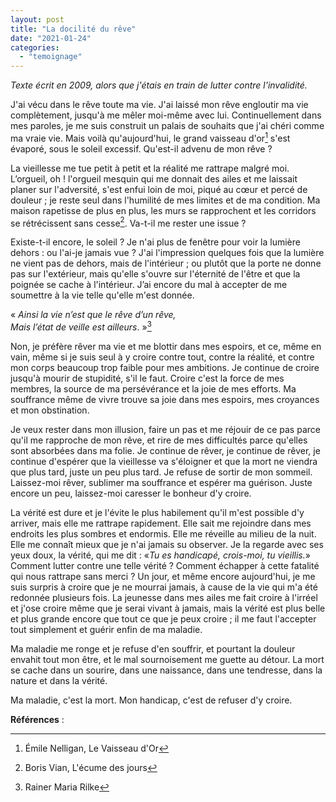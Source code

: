 ```yaml
---
layout: post
title: "La docilité du rêve"
date: "2021-01-24"
categories: 
  - "temoignage"
---
```


_Texte écrit en 2009, alors que j'étais en train de lutter contre l'invalidité._

J'ai vécu dans le rêve toute ma vie. J'ai laissé mon rêve engloutir ma vie complètement, jusqu'à me mêler moi-même avec lui. Continuellement dans mes paroles, je me suis construit un palais de souhaits que j'ai chéri comme ma vraie vie. Mais voilà qu'aujourd'hui, le grand vaisseau d'or[^1] s'est évaporé, sous le soleil excessif. Qu'est-il advenu de mon rêve ?

La vieillesse me tue petit à petit et la réalité me rattrape malgré moi. L’orgueil, oh ! l'orgueil mesquin qui me donnait des ailes et me laissait planer sur l'adversité, s'est enfui loin de moi, piqué au cœur et percé de douleur ; je reste seul dans l'humilité de mes limites et de ma condition. Ma maison rapetisse de plus en plus, les murs se rapprochent et les corridors se rétrécissent sans cesse[^2]. Va-t-il me rester une issue ?

Existe-t-il encore, le soleil ? Je n'ai plus de fenêtre pour voir la lumière dehors : ou l'ai-je jamais vue ? J'ai l'impression quelques fois que la lumière ne vient pas de dehors, mais de l'intérieur ; ou plutôt que la porte ne donne pas sur l'extérieur, mais qu'elle s'ouvre sur l'éternité de l'être et que la poignée se cache à l'intérieur. J’ai encore du mal à accepter de me soumettre à la vie telle qu'elle m'est donnée.

« _Ainsi la vie n’est que le rêve d’un rêve,_  
_Mais l’état de veille est ailleurs_. »[^3]

Non, je préfère rêver ma vie et me blottir dans mes espoirs, et ce, même en vain, même si je suis seul à y croire contre tout, contre la réalité, et contre mon corps beaucoup trop faible pour mes ambitions. Je continue de croire jusqu'à mourir de stupidité, s'il le faut. Croire c'est la force de mes membres, la source de ma persévérance et la joie de mes efforts. Ma souffrance même de vivre trouve sa joie dans mes espoirs, mes croyances et mon obstination. 

Je veux rester dans mon illusion, faire un pas et me réjouir de ce pas parce qu'il me rapproche de mon rêve, et rire de mes difficultés parce qu'elles sont absorbées dans ma folie. Je continue de rêver, je continue de rêver, je continue d'espérer que la vieillesse va s'éloigner et que la mort ne viendra que plus tard, juste un peu plus tard. Je refuse de sortir de mon sommeil. Laissez-moi rêver, sublimer ma souffrance et espérer ma guérison. Juste encore un peu, laissez-moi caresser le bonheur d'y croire.

La vérité est dure et je l'évite le plus habilement qu'il m'est possible d'y arriver, mais elle me rattrape rapidement. Elle sait me rejoindre dans mes endroits les plus sombres et endormis. Elle me réveille au milieu de la nuit. Elle me connaît mieux que je n'ai jamais su observer. Je la regarde avec ses yeux doux, la vérité, qui me dit : «_Tu es handicapé, crois-moi, tu vieillis._» Comment lutter contre une telle vérité ? Comment échapper à cette fatalité qui nous rattrape sans merci ? Un jour, et même encore aujourd'hui, je me suis surpris à croire que je ne mourrai jamais, à cause de la vie qui m'a été redonnée plusieurs fois. La jeunesse dans mes ailes me fait croire à l'irréel et j'ose croire même que je serai vivant à jamais, mais la vérité est plus belle et plus grande encore que tout ce que je peux croire ; il me faut l'accepter tout simplement et guérir enfin de ma maladie.

Ma maladie me ronge et je refuse d'en souffrir, et pourtant la douleur envahit tout mon être, et le mal sournoisement me guette au détour. La mort se cache dans un sourire, dans une naissance, dans une tendresse, dans la nature et dans la vérité.

Ma maladie, c'est la mort. Mon handicap, c'est de refuser d'y croire.

**Références** :  
[^1]: Émile Nelligan, Le Vaisseau d'Or  
[^2]: Boris Vian, L'écume des jours  
[^3]: Rainer Maria Rilke
